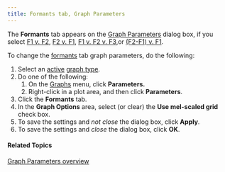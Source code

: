 ```yaml
---
title: Formants tab, Graph Parameters
---
```


The **Formants** tab appears on the [Graph Parameters](overview) dialog box, if you select [F1 v. F2](../types/f1-v-f2), [F2 v. F1](../types/f2-v-f1), [F1 v. F2 v. F3](../types/f1-v-f2-v-f3),or [(F2-F1) v. F1](../types/f2-f1-v-f1).

To change the [formants](../types/formants) tab graph parameters, do the following:

1. Select an [active](../active-graph) [graph type](../types/overview).
1. Do one of the following:
   1. On the [Graphs](../overview) menu, click **Parameters.**
   1. Right-click in a plot area, and then click **Parameters**.
1. Click the **Formants** tab.
1. In the **Graph Options** area, select (or clear) the **Use mel-scaled grid** check box.
1. To save the settings and *not close* the dialog box, click **Apply**.
1. To save the settings and *close* the dialog box, click **OK**.

#### **Related Topics**
[Graph Parameters overview](overview)
